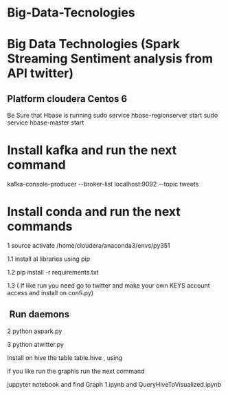 # Big-Data-Tecnologies

# Big Data Technologies (Spark Streaming Sentiment analysis from API twitter)

## Platform cloudera Centos 6 
Be Sure that Hbase is running
sudo service hbase-regionserver start
sudo service hbase-master start

# Install kafka and run the next command
kafka-console-producer --broker-list localhost:9092 --topic tweets

# Install conda and run the next commands

1 source activate /home/cloudera/anaconda3/envs/py351

1.1 install al libraries using pip

1.2  pip install -r requirements.txt

1.3 ( If like run you need go to twitter and make your own KEYS account access and install on 
confi.py)

##  Run daemons
2 python aspark.py

3 python atwitter.py


Install on hive the table table.hive , using 

if you like run the graphis run the next command

juppyter notebook and find Graph 1.ipynb and QueryHiveToVisualized.ipynb
